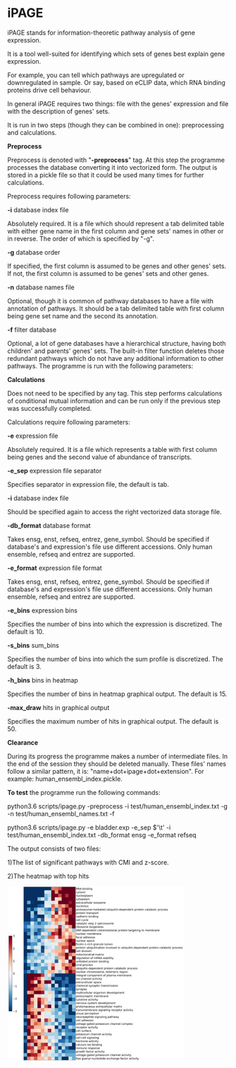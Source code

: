 # iPAGE
iPAGE stands for information-theoretic pathway analysis of gene expression.

It is a tool well-suited for identifying which sets of genes best explain gene expression. 

For example, you can tell which pathways are upregulated or downregulated in sample. 
Or say, based on eCLIP data, which RNA binding proteins drive cell behaviour.

In general iPAGE requires two things: file with the genes' expression and file with the description of genes' sets.

It is run in two steps (though they can be combined in one): preprocessing and calculations.

**Preprocess**

Preprocess is denoted with "**-preprocess**" tag.
At this step the programme processes the database converting it into vectorized form.
The output is stored in a pickle file so that it could be used many times for further calculations.

Preprocess requires following parameters:

**-i** database index file

Absolutely required. It is a file which should represent a tab delimited table with either gene name in the first column and gene sets' names in other or in reverse. The order of which is specified by "-g".

**-g** database order

If specified, the first column is assumed to be genes and other genes' sets.
If not, the first column is assumed to be genes' sets and other genes.

**-n** database names file

Optional, though it is common of pathway databases to have a file with annotation of pathways. It should be a tab delimited table with first column being  gene set name and the second its annotation.

**-f** filter database

Optional, a lot of gene databases have a hierarchical structure, having both children' and parents' genes' sets.  The built-in filter function deletes those redundant pathways which do not have any additional information to other pathways.
The programme is run with the following parameters:

**Calculations**

Does not need to be specified by any tag.
This step performs calculations of conditional mutual information and can be run only if the previous step was successfully completed.

Calculations require following parameters:

**-e** expression file

Absolutely required. It is a file which represents a table with first column being genes and the second value of abundance of transcripts. 

**-e_sep** expression file separator

Specifies separator in expression file, the default is tab.

**-i** database index file

Should be specified again to access the right vectorized data storage file.

**-db_format** database format

Takes ensg, enst, refseq, entrez, gene_symbol.
Should be specified if database's and expression's file use different accessions. 
Only human ensemble, refseq and entrez are supported. 

**-e_format** expression file format

Takes ensg, enst, refseq, entrez, gene_symbol.
Should be specified if database's and expression's file use different accessions. 
Only human ensemble, refseq and entrez are supported. 

**-e_bins** expression bins

Specifies the number of bins into which the expression is discretized. The default is 10. 

**-s_bins** sum_bins

Specifies the number of bins into which the sum profile is discretized. The default is 3. 

**-h_bins** bins in heatmap

Specifies the number of bins in heatmap graphical output. The default is 15. 

**-max_draw** hits in  graphical output

Specifies the maximum number of hits in graphical output. The default is 50.

**Clearance**

During its progress the programme makes a number of intermediate files. In the end of the session they should be deleted manually. 
These files' names follow a similar pattern, it is: "name+dot+ipage+dot+extension". For example: human_ensembl_index.pickle.


**To test** the programme run the following commands:

python3.6 scripts/ipage.py -preprocess -i test/human_ensembl_index.txt -g -n test/human_ensembl_names.txt -f

python3.6 scripts/ipage.py -e bladder.exp -e_sep $'\t' -i test/human_ensembl_index.txt -db_format ensg -e_format refseq

The output consists of two files:

1)The list of significant pathways with CMI and z-score.

2)The heatmap with top hits

<img src="bladder.jpg" width="400">


